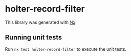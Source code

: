 # holter-record-filter

This library was generated with [Nx](https://nx.dev).

## Running unit tests

Run `nx test holter-record-filter` to execute the unit tests.
